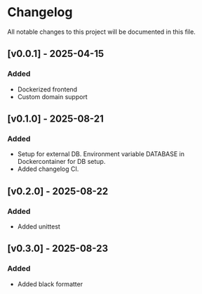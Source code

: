 # Changelog

All notable changes to this project will be documented in this file.

## [v0.0.1] - 2025-04-15
### Added
- Dockerized frontend
- Custom domain support

## [v0.1.0] - 2025-08-21
### Added
- Setup for external DB. Environment variable DATABASE in Dockercontainer for DB setup.
- Added changelog CI.

## [v0.2.0] - 2025-08-22
### Added
- Added unittest

## [v0.3.0] - 2025-08-23
### Added
- Added black formatter
